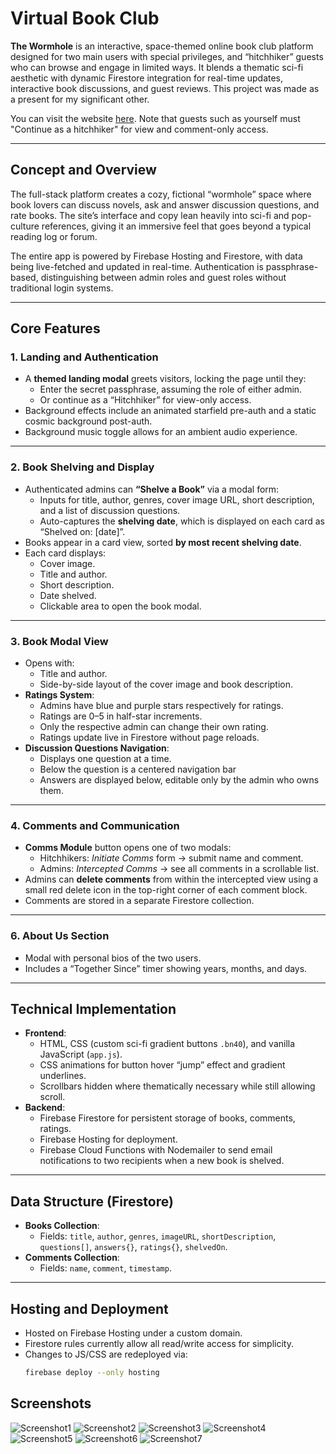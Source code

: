 # Virtual Book Club

**The Wormhole** is an interactive, space-themed online book club platform designed for two main users with special privileges, and “hitchhiker” guests who can browse and engage in limited ways. It blends a thematic sci-fi aesthetic with dynamic Firestore integration for real-time updates, interactive book discussions, and guest reviews. This project was made as a present for my significant other.

You can visit the website [here](https://bookworm-1c325.web.app/). Note that guests such as yourself must "Continue as a hitchhiker" for view and comment-only access.

---

## Concept and Overview

The full-stack platform creates a cozy, fictional “wormhole” space where book lovers can discuss novels, ask and answer discussion questions, and rate books. The site’s interface and copy lean heavily into sci-fi and pop-culture references, giving it an immersive feel that goes beyond a typical reading log or forum.  

The entire app is powered by Firebase Hosting and Firestore, with data being live-fetched and updated in real-time. Authentication is passphrase-based, distinguishing between admin roles and guest roles without traditional login systems.

---

## Core Features

### 1. Landing and Authentication
- A **themed landing modal** greets visitors, locking the page until they:
  - Enter the secret passphrase, assuming the role of either admin.
  - Or continue as a “Hitchhiker” for view-only access.
- Background effects include an animated starfield pre-auth and a static cosmic background post-auth.
- Background music toggle allows for an ambient audio experience.

---

### 2. Book Shelving and Display
- Authenticated admins can **“Shelve a Book”** via a modal form:
  - Inputs for title, author, genres, cover image URL, short description, and a list of discussion questions.
  - Auto-captures the **shelving date**, which is displayed on each card as “Shelved on: [date]”.
- Books appear in a card view, sorted **by most recent shelving date**.
- Each card displays:
  - Cover image.
  - Title and author.
  - Short description.
  - Date shelved.
  - Clickable area to open the book modal.

---

### 3. Book Modal View
- Opens with:
  - Title and author.
  - Side-by-side layout of the cover image and book description.
- **Ratings System**:
  - Admins have blue and purple stars respectively for ratings.
  - Ratings are 0–5 in half-star increments.
  - Only the respective admin can change their own rating.
  - Ratings update live in Firestore without page reloads.
- **Discussion Questions Navigation**:
  - Displays one question at a time.
  - Below the question is a centered navigation bar
  - Answers are displayed below, editable only by the admin who owns them.

---

### 4. Comments and Communication
- **Comms Module** button opens one of two modals:
  - Hitchhikers: *Initiate Comms* form → submit name and comment.
  - Admins: *Intercepted Comms* → see all comments in a scrollable list.
- Admins can **delete comments** from within the intercepted view using a small red delete icon in the top-right corner of each comment block.
- Comments are stored in a separate Firestore collection.

---

### 6. About Us Section
- Modal with personal bios of the two users.
- Includes a “Together Since” timer showing years, months, and days.

---

## Technical Implementation

- **Frontend**:
  - HTML, CSS (custom sci-fi gradient buttons `.bn40`), and vanilla JavaScript (`app.js`).
  - CSS animations for button hover “jump” effect and gradient underlines.
  - Scrollbars hidden where thematically necessary while still allowing scroll.
- **Backend**:
  - Firebase Firestore for persistent storage of books, comments, ratings.
  - Firebase Hosting for deployment.
  - Firebase Cloud Functions with Nodemailer to send email notifications to two recipients when a new book is shelved.

---

## Data Structure (Firestore)

- **Books Collection**:
  - Fields: `title`, `author`, `genres`, `imageURL`, `shortDescription`, `questions[]`, `answers{}`, `ratings{}`, `shelvedOn`.
- **Comments Collection**:
  - Fields: `name`, `comment`, `timestamp`.

---

## Hosting and Deployment

- Hosted on Firebase Hosting under a custom domain.
- Firestore rules currently allow all read/write access for simplicity.
- Changes to JS/CSS are redeployed via:
  ```bash
  firebase deploy --only hosting

## Screenshots

![Screenshot1](screenshots/screenshot1.png)
![Screenshot2](screenshots/screenshot2.png)
![Screenshot3](screenshots/screenshot3.png)
![Screenshot4](screenshots/screenshot4.png)
![Screenshot5](screenshots/screenshot5.png)
![Screenshot6](screenshots/screenshot6.png)
![Screenshot7](screenshots/screenshot7.png)
